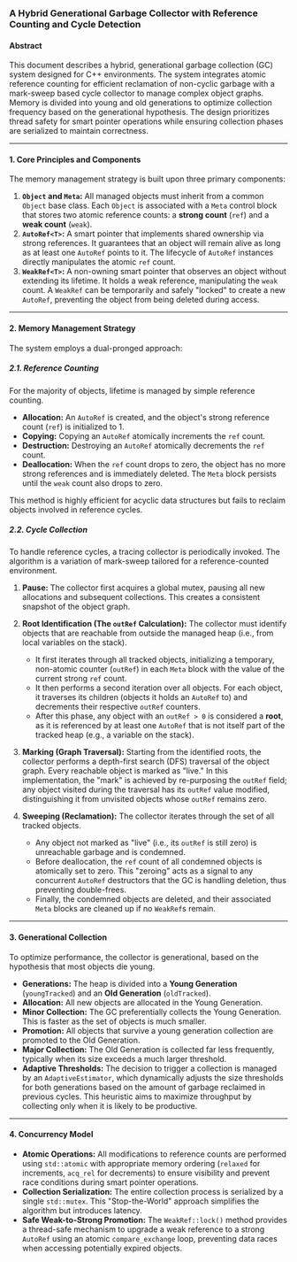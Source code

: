 ### A Hybrid Generational Garbage Collector with Reference Counting and Cycle Detection

#### Abstract

This document describes a hybrid, generational garbage collection (GC) system designed for C++ environments. The system integrates atomic reference counting for efficient reclamation of non-cyclic garbage with a mark-sweep based cycle collector to manage complex object graphs. Memory is divided into young and old generations to optimize collection frequency based on the generational hypothesis. The design prioritizes thread safety for smart pointer operations while ensuring collection phases are serialized to maintain correctness.

-----

#### 1. Core Principles and Components

The memory management strategy is built upon three primary components:

1.  **`Object` and `Meta`:** All managed objects must inherit from a common `Object` base class. Each `Object` is associated with a `Meta` control block that stores two atomic reference counts: a **strong count** (`ref`) and a **weak count** (`weak`).
2.  **`AutoRef<T>`:** A smart pointer that implements shared ownership via strong references. It guarantees that an object will remain alive as long as at least one `AutoRef` points to it. The lifecycle of `AutoRef` instances directly manipulates the atomic `ref` count.
3.  **`WeakRef<T>`:** A non-owning smart pointer that observes an object without extending its lifetime. It holds a weak reference, manipulating the `weak` count. A `WeakRef` can be temporarily and safely "locked" to create a new `AutoRef`, preventing the object from being deleted during access.

-----

#### 2. Memory Management Strategy

The system employs a dual-pronged approach:

##### 2.1. Reference Counting

For the majority of objects, lifetime is managed by simple reference counting.

  * **Allocation:** An `AutoRef` is created, and the object's strong reference count (`ref`) is initialized to 1.
  * **Copying:** Copying an `AutoRef` atomically increments the `ref` count.
  * **Destruction:** Destroying an `AutoRef` atomically decrements the `ref` count.
  * **Deallocation:** When the `ref` count drops to zero, the object has no more strong references and is immediately deleted. The `Meta` block persists until the `weak` count also drops to zero.

This method is highly efficient for acyclic data structures but fails to reclaim objects involved in reference cycles.

##### 2.2. Cycle Collection

To handle reference cycles, a tracing collector is periodically invoked. The algorithm is a variation of mark-sweep tailored for a reference-counted environment.

1.  **Pause:** The collector first acquires a global mutex, pausing all new allocations and subsequent collections. This creates a consistent snapshot of the object graph.

2.  **Root Identification (The `outRef` Calculation):** The collector must identify objects that are reachable from outside the managed heap (i.e., from local variables on the stack).

      * It first iterates through all tracked objects, initializing a temporary, non-atomic counter (`outRef`) in each `Meta` block with the value of the current strong `ref` count.
      * It then performs a second iteration over all objects. For each object, it traverses its children (objects it holds an `AutoRef` to) and decrements their respective `outRef` counters.
      * After this phase, any object with an `outRef > 0` is considered a **root**, as it is referenced by at least one `AutoRef` that is not itself part of the tracked heap (e.g., a variable on the stack).

3.  **Marking (Graph Traversal):** Starting from the identified roots, the collector performs a depth-first search (DFS) traversal of the object graph. Every reachable object is marked as "live." In this implementation, the "mark" is achieved by re-purposing the `outRef` field; any object visited during the traversal has its `outRef` value modified, distinguishing it from unvisited objects whose `outRef` remains zero.

4.  **Sweeping (Reclamation):** The collector iterates through the set of all tracked objects.

      * Any object not marked as "live" (i.e., its `outRef` is still zero) is unreachable garbage and is condemned.
      * Before deallocation, the `ref` count of all condemned objects is atomically set to zero. This "zeroing" acts as a signal to any concurrent `AutoRef` destructors that the GC is handling deletion, thus preventing double-frees.
      * Finally, the condemned objects are deleted, and their associated `Meta` blocks are cleaned up if no `WeakRef`s remain.

-----

#### 3. Generational Collection

To optimize performance, the collector is generational, based on the hypothesis that most objects die young.

  * **Generations:** The heap is divided into a **Young Generation** (`youngTracked`) and an **Old Generation** (`oldTracked`).
  * **Allocation:** All new objects are allocated in the Young Generation.
  * **Minor Collection:** The GC preferentially collects the Young Generation. This is faster as the set of objects is much smaller.
  * **Promotion:** All objects that survive a young generation collection are promoted to the Old Generation.
  * **Major Collection:** The Old Generation is collected far less frequently, typically when its size exceeds a much larger threshold.
  * **Adaptive Thresholds:** The decision to trigger a collection is managed by an `AdaptiveEstimator`, which dynamically adjusts the size thresholds for both generations based on the amount of garbage reclaimed in previous cycles. This heuristic aims to maximize throughput by collecting only when it is likely to be productive.

-----

#### 4. Concurrency Model

  * **Atomic Operations:** All modifications to reference counts are performed using `std::atomic` with appropriate memory ordering (`relaxed` for increments, `acq_rel` for decrements) to ensure visibility and prevent race conditions during smart pointer operations.
  * **Collection Serialization:** The entire collection process is serialized by a single `std::mutex`. This "Stop-the-World" approach simplifies the algorithm but introduces latency.
  * **Safe Weak-to-Strong Promotion:** The `WeakRef::lock()` method provides a thread-safe mechanism to upgrade a weak reference to a strong `AutoRef` using an atomic `compare_exchange` loop, preventing data races when accessing potentially expired objects.